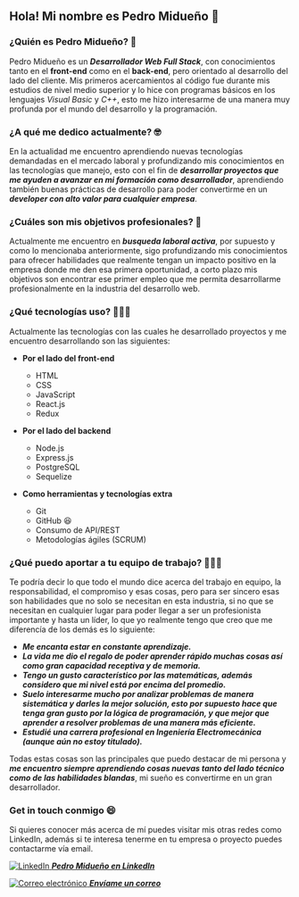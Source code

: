 ## Hola! Mi nombre es Pedro Midueño 👋 

### ¿Quién es Pedro Midueño? 🤔 
Pedro Midueño es un ***Desarrollador Web Full Stack***, con conocimientos tanto en el **front-end** como en el **back-end**, pero orientado al desarrollo del lado del cliente. Mis primeros acercamientos al código fue durante mis estudios de nivel medio superior y lo hice con programas básicos en los lenguajes *Visual Basic* y *C++*, esto me hizo interesarme de una manera muy profunda por el mundo del desarrollo y la programación.

### ¿A qué me dedico actualmente? 🤓
En la actualidad me encuentro aprendiendo nuevas tecnologías demandadas en el mercado laboral y profundizando mis conocimientos en las tecnologías que manejo, esto con el fin de ***desarrollar proyectos que me ayuden a avanzar en mi formación como desarrollador***, aprendiendo también buenas prácticas de desarrollo para poder convertirme en un ***developer con alto valor para cualquier empresa***.

### ¿Cuáles son mis objetivos profesionales? 🎯 
Actualmente me encuentro en ***busqueda laboral activa***, por supuesto y como lo mencionaba anteriormente, sigo profundizando mis conocimientos para ofrecer habilidades que realmente tengan un impacto positivo en la empresa donde me den esa primera oportunidad, a corto plazo mis objetivos son encontrar ese primer empleo que me permita desarrollarme profesionalmente en la industria del desarrollo web.

### ¿Qué tecnologías uso? 👨🏽‍💻 
Actualmente las tecnologías con las cuales he desarrollado proyectos y me encuentro desarrollando son las siguientes:
  * **Por el lado del front-end**
    - HTML
    - CSS
    - JavaScript
    - React.js
    - Redux
    
  * **Por el lado del backend**
    - Node.js
    - Express.js
    - PostgreSQL
    - Sequelize
  
  * **Como herramientas y tecnologías extra**
    - Git
    - GitHub 😆
    - Consumo de API/REST
    - Metodologías ágiles (SCRUM)
    
### ¿Qué puedo aportar a tu equipo de trabajo? 🧑🏽‍💻 
Te podría decir lo que todo el mundo dice acerca del trabajo en equipo, la responsabilidad, el compromiso y esas cosas, pero para ser sincero esas son habilidades que no solo se necesitan en esta industria, si no que se necesitan en cualquier lugar para poder llegar a ser un profesionista importante y hasta un líder, lo que yo realmente tengo que creo que me diferencía de los demás es lo siguiente:
  - ***Me encanta estar en constante aprendizaje.***
  - ***La vida me dio el regalo de poder aprender rápido muchas cosas así como gran capacidad receptiva y de memoria.***
  - ***Tengo un gusto característico por las matemáticas, además considero que mi nivel está por encima del promedio.***
  - ***Suelo interesarme mucho por analizar problemas de manera sistemática y darles la mejor solución, esto por supuesto hace que tenga gran gusto por la           lógica de programación, y que mejor que aprender a resolver problemas de una manera más eficiente.***
  - ***Estudié una carrera profesional en Ingeniería Electromecánica (aunque aún no estoy titulado).***
  
Todas estas cosas son las principales que puedo destacar de mi persona y ***me encuentro siempre aprendiendo cosas nuevas tanto del lado técnico como de las habilidades blandas***, mi sueño es convertirme en un gran desarrollador.

### Get in touch conmigo 😄 
Si quieres conocer más acerca de mí puedes visitar mis otras redes como LinkedIn, además si te interesa tenerme en tu empresa o proyecto puedes contactarme vía email.

<a target='_blank' rel="noreferrer" href="https://www.linkedin.com/in/pedromidueno/"> <img src="https://cdn-icons-png.flaticon.com/16/3536/3536505.png" alt="LinkedIn" /> <strong><i>Pedro Midueño en LinkedIn</i></strong> </a> 

<a target='_blank' rel="noreferrer" href="mailto:pedromidueno.dev@gmail.com"> <img src="https://cdn-icons-png.flaticon.com/16/732/732200.png" alt="Correo electrónico" /> <strong><i>Envíame un correo</i></strong></a> 
    

